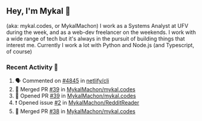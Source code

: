 ## Hey, I'm Mykal 👋 
(aka: mykal.codes, or MykalMachon) I work as a Systems Analyst at UFV during the week, and as a web-dev freelancer on the weekends. I work with a wide range of tech but it's always in the pursuit of building things that interest me. Currently I work a lot with Python and Node.js (and Typescript, of course) 

### Recent Activity 🚀

<!--START_SECTION:activity-->
1. 🗣 Commented on [#4845](https://github.com/netlify/cli/issues/4845) in [netlify/cli](https://github.com/netlify/cli)
2. 🎉 Merged PR [#39](https://github.com/MykalMachon/mykal.codes/pull/39) in [MykalMachon/mykal.codes](https://github.com/MykalMachon/mykal.codes)
3. 💪 Opened PR [#39](https://github.com/MykalMachon/mykal.codes/pull/39) in [MykalMachon/mykal.codes](https://github.com/MykalMachon/mykal.codes)
4. ❗️ Opened issue [#2](https://github.com/MykalMachon/RedditReader/issues/2) in [MykalMachon/RedditReader](https://github.com/MykalMachon/RedditReader)
5. 🎉 Merged PR [#38](https://github.com/MykalMachon/mykal.codes/pull/38) in [MykalMachon/mykal.codes](https://github.com/MykalMachon/mykal.codes)
<!--END_SECTION:activity-->
